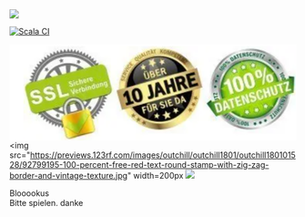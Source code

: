 <img src="https://static.wikia.nocookie.net/logopedia/images/a/a7/Blokus.png" align="center"></img>

[![Scala CI](https://github.com/Florian11111/blokus/actions/workflows/scala.yml/badge.svg?branch=main)](https://github.com/Florian11111/blokus/actions/workflows/scala.yml)

<img src="https://github.com/Florian11111/blokus/blob/main/image.png?raw=true" align="center"></img>
<img src="https://previews.123rf.com/images/outchill/outchill1801/outchill180101528/92799195-100-percent-free-red-text-round-stamp-with-zig-zag-border-and-vintage-texture.jpg" width=200px</img>
<img src="https://throneroomtrustministry.org/wp-content/uploads/2020/05/Download-Now-Button-PNG-Free-Download.png" height=200px>

Blooookus<br>
Bitte spielen. danke
